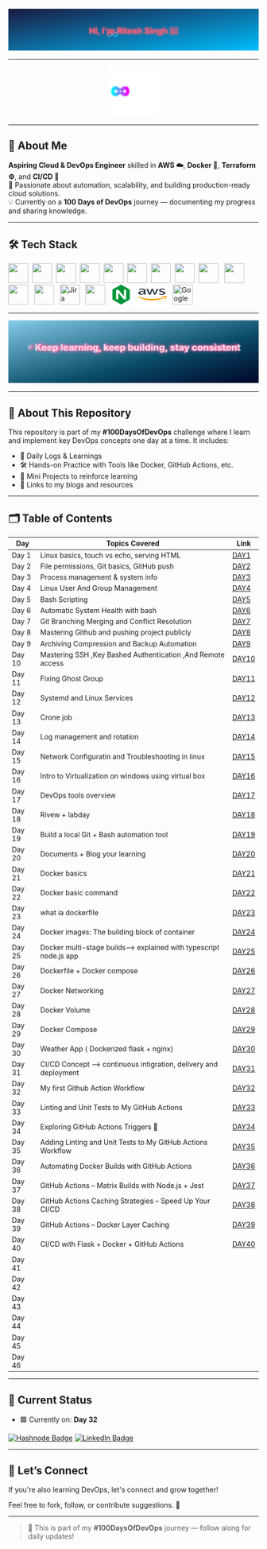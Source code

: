 <p align="center">
  <img src="./assets/header.svg" alt="Hi, I'm Ritesh Singh 🚀" />
</p>


---

<p align="center">
  <img src="./assets/devops-logo.svg" alt="DevOps Infinity Logo" width="100" />
</p>

---


## 💼 About Me  
**Aspiring Cloud & DevOps Engineer** skilled in **AWS ☁️**, **Docker 🐳**, **Terraform ⚙️**, and **CI/CD 🚀**  
📍 Passionate about automation, scalability, and building production-ready cloud solutions.  
💡 Currently on a **100 Days of DevOps** journey — documenting my progress and sharing knowledge.

---

## 🛠️ Tech Stack

<p align="left">
  <!-- DevOps & Cloud -->
 <img src="https://cdn.jsdelivr.net/gh/devicons/devicon/icons/linux/linux-original.svg" width="40" height="40" />&nbsp;
  <img src="https://cdn.jsdelivr.net/gh/devicons/devicon/icons/git/git-original.svg" width="40" height="40" />&nbsp;
  <img src="https://cdn.jsdelivr.net/gh/devicons/devicon/icons/github/github-original.svg" width="40" height="40" />&nbsp;
   <img src="https://cdn.jsdelivr.net/gh/devicons/devicon/icons/gitlab/gitlab-original.svg" width="40" height="40" />&nbsp;
  <img src="https://cdn.jsdelivr.net/gh/devicons/devicon/icons/docker/docker-original.svg" width="40" height="40" />&nbsp;
  <img src="https://raw.githubusercontent.com/simple-icons/simple-icons/develop/icons/githubactions.svg" width="40" height="40" />&nbsp;
  <img src="https://cdn.jsdelivr.net/gh/devicons/devicon/icons/jenkins/jenkins-original.svg" width="40" height="40" />&nbsp;
  <img src="https://cdn.jsdelivr.net/gh/devicons/devicon/icons/terraform/terraform-original.svg" width="40" height="40" />&nbsp;
  <!-- Version Control & CI/CD -->

  <!-- Configuration & Infrastructure -->
  <img src="https://cdn.jsdelivr.net/gh/devicons/devicon/icons/ansible/ansible-original.svg" width="40" height="40" />
  &nbsp;
  <img src="https://cdn.jsdelivr.net/gh/devicons/devicon/icons/bash/bash-original.svg" width="40" height="40" />
  &nbsp;
  <!-- Monitoring & Logging -->
  <img src="https://www.vectorlogo.zone/logos/prometheusio/prometheusio-icon.svg" width="40" height="40" />
  &nbsp;
  <img src="https://www.vectorlogo.zone/logos/grafana/grafana-icon.svg" width="40" height="40" />
  &nbsp;
  <!-- Project Management -->
  <img src="https://cdn-icons-png.flaticon.com/512/5968/5968371.png" width="40" height="40" title="Jira" />
  &nbsp;
   <img src="https://cdn.jsdelivr.net/gh/devicons/devicon/icons/vscode/vscode-original.svg" width="40" height="40" />
  &nbsp;
  <img src="https://raw.githubusercontent.com/devicons/devicon/master/icons/nginx/nginx-original.svg" width="40" height="40" />
  &nbsp;
  <!-- Cloud Platforms -->
  <img src="https://raw.githubusercontent.com/devicons/devicon/master/icons/amazonwebservices/amazonwebservices-original-wordmark.svg" width="60" height="40" alt="AWS logo"/> &nbsp;
  <img src="https://cdn.jsdelivr.net/gh/devicons/devicon/icons/googlecloud/googlecloud-original.svg" width="40" height="40" title="Google Cloud" />
  &nbsp;
 
</p>

---
<!-- Motto Banner -->
<p align="center">
  <img src="./assets/banner.svg" alt="⚡ Keep learning, keep building, stay consistent" />
</p>

---


## 📌 About This Repository

This repository is part of my **#100DaysOfDevOps** challenge where I learn and implement key DevOps concepts one day at a time. It includes:

- 📘 Daily Logs & Learnings  
- 🛠️ Hands-on Practice with Tools like Docker, GitHub Actions, etc.  
- 🚀 Mini Projects to reinforce learning  
- 📝 Links to my blogs and resources  
---

## 🗂️ Table of Contents

| Day | Topics Covered | Link |
|-----|----------------|------|
| Day 1 | Linux basics, touch vs echo, serving HTML | [DAY1](./Day1.md) |
| Day 2 | File permissions, Git basics, GitHub push | [DAY2](./Day2(1).md) |
| Day 3 | Process management & system info | [DAY3](./Day3.md) |
| Day 4 | Linux User And Group Management| [ DAY4](./day4.md) |
| Day 5 | Bash Scripting | [DAY5](./Day5.md)|
| Day 6 | Automatic System Health with bash | [DAY6](https://github.com/ritesh355/Devops-journal/tree/main/Day6)|
| Day 7 | Git Branching Merging and Conflict Resolution | [DAY7](https://github.com/ritesh355/Devops-journal/blob/main/Day7.md)|
| Day 8 | Mastering Github and pushing project publicly | [DAY8](https://github.com/ritesh355/Devops-journal/blob/main/Day8.md)|
| Day 9 | Archiving Compression and Backup Automation | [DAY9](https://github.com/ritesh355/Devops-journal/blob/main/Day9.md)|
| Day 10 | Mastering SSH ,Key Bashed Authentication ,And Remote access| [DAY10](https://github.com/ritesh355/Devops-journal/blob/main/Day10.md)|
| Day 11 |Fixing Ghost Group| [DAY11](https://github.com/ritesh355/Devops-journal/blob/main/day11%20(group%20fixing).md)
| Day 12 |Systemd and Linux Services|[DAY12](https://github.com/ritesh355/Devops-journal/blob/main/Day12.md)
| Day 13 |Crone job|[DAY13](https://github.com/ritesh355/Devops-journal/blob/main/Day13.md)|
| Day 14 |Log  management and rotation|[DAY14](https://github.com/ritesh355/Devops-journal/blob/main/Day14_Log_Management_and_Rotation.mD)|
| Day 15 |Network Configuratin and Troubleshooting in linux|[DAY15](https://github.com/ritesh355/Devops-journal/blob/main/Day15.md)
| Day 16 |Intro to Virtualization on windows using virtual box|[DAY16](https://github.com/ritesh355/Devops-journal/blob/main/Day16_Virtualization_Windows.md)
| Day 17 |DevOps tools overview|[DAY17](https://github.com/ritesh355/Devops-journal/blob/main/Day17_DevOps_Tool_Overview.md)
| Day 18 |Rivew + labday|[DAY18](https://github.com/ritesh355/Devops-journal/blob/main/Day18.md)
| Day 19 |Build a local Git + Bash automation tool|[DAY19](https://github.com/ritesh355/Devops-journal/blob/main/day19.md)
| Day 20 |Documents + Blog your learning|[DAY20](https://github.com/ritesh355/Devops-journal/blob/main/Day20.md)
| Day 21 |Docker basics|[DAY21](https://github.com/ritesh355/Devops-journal/blob/main/day%2021%20Docker%20Basic%20.md)
| Day 22 |Docker basic command|[DAY22](https://github.com/ritesh355/Devops-journal/blob/main/Day22.Docker_basic%20commands.md)
| Day 23 |what ia dockerfile|[DAY23](https://githm/ritesh355/Devops-journal/blob/main/DAY23.md.md)
| Day 24 |Docker images: The building block of container|[DAY24](https://github.com/ritesh355/Devops-journal/blob/main/DAY24.md)
| Day 25 |Docker multi-stage builds--> explained with typescript node.js app|[DAY25](https://github.com/ritesh355/Devops-journal/blob/main/DAY25.md)                                                        
| Day 26 |Dockerfile + Docker compose|[DAY26](https://github.com/ritesh355/Devops-journal/blob/main/day26.md)
| Day 27 |Docker Networking|[DAY27](https://github.com/ritesh355/Devops-journal/blob/main/DAY27(networking%20).md)
| Day 28 |Docker Volume|[DAY28](https://github.com/ritesh355/Devops-journal/blob/main/DAY28.md)
| Day 29 |Docker Compose|[DAY29](https://github.com/ritesh355/Devops-journal/blob/main/DAY29(docker%20compose).markdown)
| Day 30 |Weather App ( Dockerized flask + nginx) |[DAY30](https://github.com/ritesh355/Devops-journal/blob/main/DAY30.md)
| Day 31 |CI/CD Concept --> continuous intigration, delivery and deployment|[DAY31](https://github.com/ritesh355/Devops-journal/blob/main/DAY31.md)
| Day 32 |My first Github Action Workflow|[DAY32](https://github.com/ritesh355/Devops-journal/blob/main/DAY32.md)
| Day 33 |Linting and Unit Tests to My GitHub Actions| [DAY33](https://github.com/ritesh355/Devops-journal/blob/main/DAY33.md)
| Day 34 | Exploring GitHub Actions Triggers 🚀|[DAY34](https://github.com/ritesh355/Devops-journal/blob/main/DAY34.md)
| Day 35 |Adding Linting and Unit Tests to My GitHub Actions Workflow|[DAY35](https://github.com/ritesh355/Devops-journal/blob/main/DAY35.md)
| Day 36 |Automating Docker Builds with GitHub Actions| [DAY36](https://github.com/ritesh355/Devops-journal/blob/main/Day36.md)
| Day 37 |GitHub Actions – Matrix Builds with Node.js + Jest  |[DAY37](https://github.com/ritesh355/Devops-journal/blob/main/DAY37.md)
| Day 38 |GitHub Actions Caching Strategies – Speed Up Your CI/CD|[DAY38](https://github.com/ritesh355/Devops-journal/blob/main/DAY38.md)
| Day 39 |GitHub Actions – Docker Layer Caching|[DAY39](https://github.com/ritesh355/Devops-journal/blob/main/DAY39.md)
| Day 40 |CI/CD with Flask + Docker + GitHub Actions |[DAY40](https://github.com/ritesh355/Devops-journal/blob/main/DAY40.md)
| Day 41 |
| Day 42 |
| Day 43 |
| Day 44 |
| Day 45 |
| Day 46 |










---


## 📅 Current Status

- 🟩 Currently on: **Day 32**
  
[![Hashnode Badge](https://img.shields.io/badge/Blog-Hashnode-2962FF?style=for-the-badge&logo=hashnode&logoColor=white)](https://ritesh-devops.hashnode.dev)
[![LinkedIn Badge](https://img.shields.io/badge/Connect-LinkedIn-0077B5?style=for-the-badge&logo=linkedin&logoColor=white)](https://linkedin.com/in/ritesh-singh-092b84340)


---

## 🙌 Let’s Connect

If you're also learning DevOps, let's connect and grow together!

Feel free to fork, follow, or contribute suggestions. 💬

---

> 📌 This is part of my **#100DaysOfDevOps** journey — follow along for daily updates!

